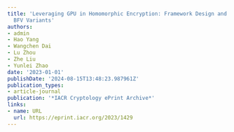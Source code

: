 ```yaml
---
title: 'Leveraging GPU in Homomorphic Encryption: Framework Design and Analysis of
  BFV Variants'
authors:
- admin
- Hao Yang
- Wangchen Dai
- Lu Zhou
- Zhe Liu
- Yunlei Zhao
date: '2023-01-01'
publishDate: '2024-08-15T13:48:23.987961Z'
publication_types:
- article-journal
publication: '*IACR Cryptology ePrint Archive*'
links:
- name: URL
  url: https://eprint.iacr.org/2023/1429
---
```

